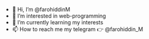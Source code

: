 - 👋 Hi, I’m @farohiddinM
- 👀 I’m interested in web-programming
- 🌱 I’m currently learning my interests
- 📫 How to reach me my telegram 👉 @farohiddin_M

<!---
farohiddinM/farohiddinM is a ✨ special ✨ repository because its `README.md` (this file) appears on your GitHub profile.
You can click the Preview link to take a look at your changes.
--->
